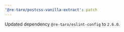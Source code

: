 ```yaml
---
'@re-taro/postcss-vanilla-extract': patch
---
```


Updated dependency `@re-taro/eslint-config` to `2.6.0`.
